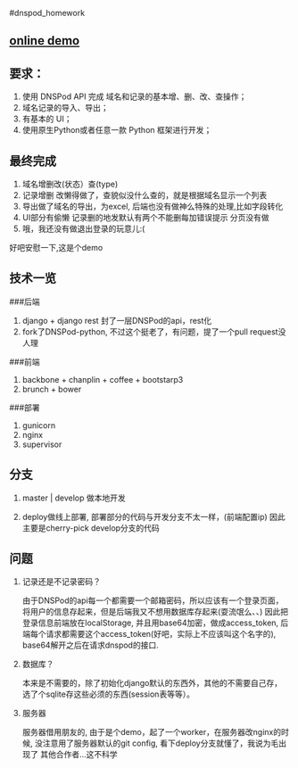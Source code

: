 #dnspod_homework

[online demo](http://115.28.11.182:9001/)
---

要求：
---
1.  使用 DNSPod API 完成 域名和记录的基本增、删、改、查操作；
2.  域名记录的导入、导出；
3.  有基本的 UI；
4.  使用原生Python或者任意一款 Python 框架进行开发；

最终完成
---

1. 域名增删改(状态）查(type)
2. 记录增删
  改懒得做了，查貌似没什么查的，就是根据域名显示一个列表
3. 导出做了域名的导出，为excel, 后端也没有做神么特殊的处理,比如字段转化
4. UI部分有偷懒
  记录删的地发默认有两个不能删每加错误提示
  分页没有做
5. 哦，我还没有做退出登录的玩意儿:(

好吧安慰一下,这是个demo

技术一览
---

###后端

1. django + django rest 封了一层DNSPod的api，rest化
2. fork了DNSPod-python, 不过这个挺老了，有问题，提了一个pull request没人理

###前端

1. backbone + chanplin + coffee + bootstarp3
2. brunch + bower

###部署

1. gunicorn
2. nginx
3. supervisor

分支
---

1. master | develop 做本地开发

2. deploy做线上部署, 部署部分的代码与开发分支不太一样，(前端配置ip)
因此主要是cherry-pick develop分支的代码


问题
---
1. 记录还是不记录密码？

    由于DNSPod的api每一个都需要一个邮箱密码，所以应该有一个登录页面，
    将用户的信息存起来，但是后端我又不想用数据库存起来(耍流氓么、、)
    因此把登录信息前端放在localStorage, 并且用base64加密，做成access_token,
    后端每个请求都需要这个access_token(好吧，实际上不应该叫这个名字的),
    base64解开之后在请求dnspod的接口.

2. 数据库？

    本来是不需要的，除了初始化django默认的东西外，其他的不需要自己存，
    选了个sqlite存这些必须的东西(session表等等）。

3. 服务器

    服务器借用朋友的, 由于是个demo，起了一个worker，在服务器改nginx的时候,
    没注意用了服务器默认的git config, 看下deploy分支就懂了，我说为毛出现了
    其他合作者...这不科学
